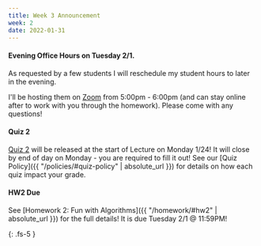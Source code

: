 ```yaml
---
title: Week 3 Announcement
week: 2
date: 2022-01-31
---
```

#### Evening Office Hours on Tuesday 2/1.

As requested by a few students I will reschedule my student hours to later in the evening.

I'll be hosting them on [Zoom](https://ncat.zoom.us/j/7927890938) from 5:00pm - 6:00pm (and can stay online after to work with you through the homework). Please come with any questions!


#### Quiz 2
[Quiz 2](https://forms.gle/bZeYyCUZufpZk5rV9) will be released at the start of Lecture on Monday 1/24! It will close by end of day on Monday - you are required to fill it out! See our [Quiz Policy]({{ "/policies/#quiz-policy" | absolute_url }}) for details on how each quiz impact your grade.


#### HW2 Due

See [Homework 2: Fun with Algorithms]({{ "/homework/#hw2" | absolute_url }}) for the full details! It is due Tuesday 2/1 @ 11:59PM!


{: .fs-5 }
